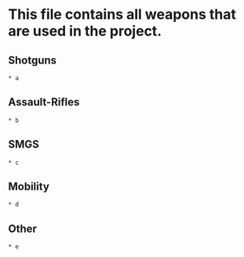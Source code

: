 # This file contains all weapons that are used in the project.

## Shotguns
    * a

## Assault-Rifles
    * b

## SMGS
    * c

## Mobility
    * d

## Other
    * e